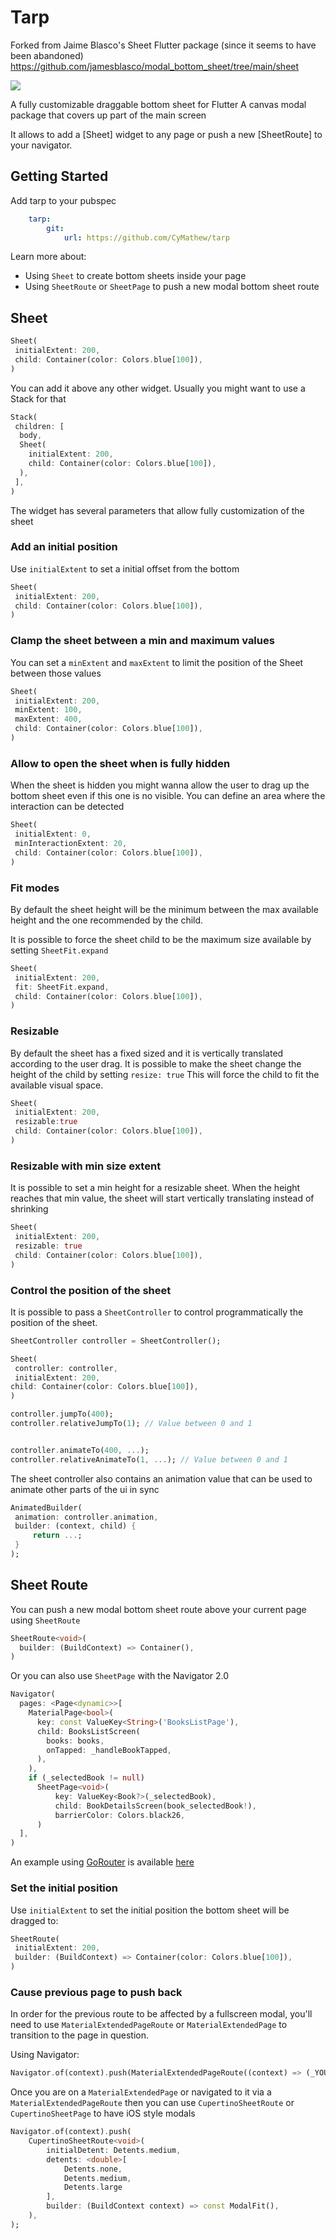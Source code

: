 # Tarp

Forked from Jaime Blasco's Sheet Flutter package (since it seems to have been abandoned)  
https://github.com/jamesblasco/modal_bottom_sheet/tree/main/sheet

<img src="assets/sheet.gif?raw=true">


A fully customizable draggable bottom sheet for Flutter
A canvas modal package that covers up part of the main screen

It allows to add a [Sheet] widget to any page or push a new [SheetRoute] to your navigator.

## Getting Started

Add tarp to your pubspec 

```yaml
    tarp:
        git:
            url: https://github.com/CyMathew/tarp
```

Learn more about:
  - Using `Sheet` to create bottom sheets inside your page
  - Using `SheetRoute` or `SheetPage` to push a new modal bottom sheet route

## Sheet

```dart
Sheet(
 initialExtent: 200,
 child: Container(color: Colors.blue[100]),
)
```

You can add it above any other widget. Usually you might want to use a Stack for that

```dart
Stack(
 children: [
  body,   
  Sheet(
    initialExtent: 200,
    child: Container(color: Colors.blue[100]),
  ),
 ],
)
```


The widget has several parameters that allow fully customization of the sheet

### Add an initial position

Use `initialExtent` to set a initial offset from the bottom

```dart
Sheet(
 initialExtent: 200,
 child: Container(color: Colors.blue[100]),
)
```

### Clamp the sheet between a min and maximum values

You can set a `minExtent` and `maxExtent` to limit the position of the Sheet between those values

```dart
Sheet(
 initialExtent: 200,
 minExtent: 100,
 maxExtent: 400,
 child: Container(color: Colors.blue[100]),
)
```


### Allow to open the sheet when is fully hidden

When the sheet is hidden you might wanna allow the user to drag up the bottom sheet even if this one is no visible. You can define an area where the interaction can be detected

```dart
Sheet(
 initialExtent: 0,
 minInteractionExtent: 20,
 child: Container(color: Colors.blue[100]),
)
```


### Fit modes

By default the sheet height will be the minimum between the max available height and the one recommended by the child.

It is possible to force the sheet child to be the maximum size available by setting  `SheetFit.expand`

```dart
Sheet(
 initialExtent: 200,
 fit: SheetFit.expand,
 child: Container(color: Colors.blue[100]),
)
```

### Resizable

By default the sheet has a fixed sized and it is vertically translated according to the user drag.
It is possible to make the sheet change the height of the child by setting `resize: true`
This will force the child to fit the available visual space.

```dart
Sheet(
 initialExtent: 200,
 resizable:true
 child: Container(color: Colors.blue[100]),
)
```

### Resizable with min size extent

It is possible to set a min height for a resizable sheet. When the height reaches that min value, the sheet 
will start vertically translating instead of shrinking

```dart
Sheet(
 initialExtent: 200,
 resizable: true
 child: Container(color: Colors.blue[100]),
)
```


### Control the position of the sheet

It is possible to pass a `SheetController` to control programmatically the position of the sheet.

```dart
SheetController controller = SheetController();

Sheet(
 controller: controller,
 initialExtent: 200,
child: Container(color: Colors.blue[100]),
)

controller.jumpTo(400); 
controller.relativeJumpTo(1); // Value between 0 and 1


controller.animateTo(400, ...); 
controller.relativeAnimateTo(1, ...); // Value between 0 and 1
```

The sheet controller also contains an animation value that can be used to animate other parts of the ui in sync

```dart
AnimatedBuilder(
 animation: controller.animation,
 builder: (context, child) {
     return ...;
 }
);
```


## Sheet Route

You can push a new modal bottom sheet route above your current page using `SheetRoute`


```dart
SheetRoute<void>(
  builder: (BuildContext) => Container(),
)
```

Or you can also use `SheetPage` with the Navigator 2.0

```dart
Navigator(
  pages: <Page<dynamic>>[
    MaterialPage<bool>(
      key: const ValueKey<String>('BooksListPage'),
      child: BooksListScreen(
        books: books,
        onTapped: _handleBookTapped,
      ),
    ),
    if (_selectedBook != null)
      SheetPage<void>(
          key: ValueKey<Book?>(_selectedBook),
          child: BookDetailsScreen(book_selectedBook!),
          barrierColor: Colors.black26,
      )
  ],
)
```

An example using [GoRouter](https://pub.dev/packages/go_router) is available [here](https://github.com/cymathew/tarp/blob/main/sheet/example/lib/examples/route/navigation/go_router.dart)



### Set the initial position

Use `initialExtent` to set the initial position the bottom sheet will be dragged to:

```dart
SheetRoute(
 initialExtent: 200,
 builder: (BuildContext) => Container(color: Colors.blue[100]),
)
```

### Cause previous page to push back

In order for the previous route to be affected by a fullscreen modal, you'll need to use `MaterialExtendedPageRoute` or `MaterialExtendedPage` to transition to the page in question.

Using Navigator:

```dart
Navigator.of(context).push(MaterialExtendedPageRoute((context) => (_YOUR_PAGE_HERE)));
```

Once you are on a `MaterialExtendedPage` or navigated to it via a `MaterialExtendedPageRoute` then you can use `CupertinoSheetRoute` or `CupertinoSheetPage` to have iOS style modals

```dart
Navigator.of(context).push(
    CupertinoSheetRoute<void>(
        initialDetent: Detents.medium,
        detents: <double>[
            Detents.none,
            Detents.medium,
            Detents.large
        ],
        builder: (BuildContext context) => const ModalFit(),
    ),
);
```